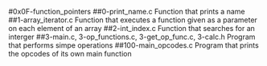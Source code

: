 #0x0F-function_pointers
##0-print_name.c
Function that prints a name
##1-array_iterator.c
Function that executes a function given as a parameter on each element of an array
##2-int_index.c
Function that searches for an interger
##3-main.c, 3-op_functions.c, 3-get_op_func.c, 3-calc.h
Program that performs simpe operations
##100-main_opcodes.c
Program that prints the opcodes of its own main function
